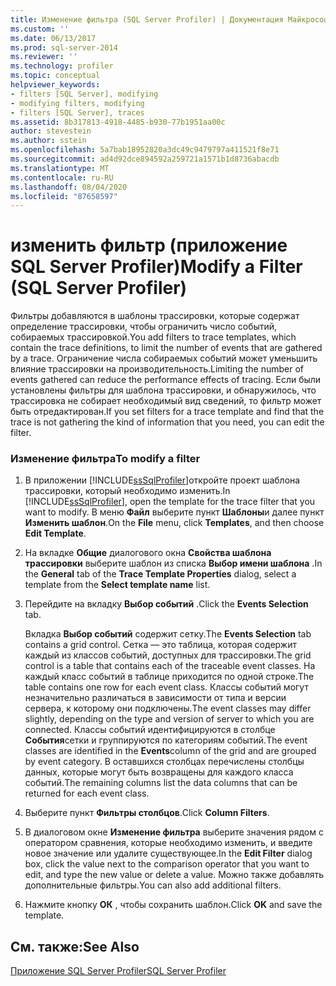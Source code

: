 ```yaml
---
title: Изменение фильтра (SQL Server Profiler) | Документация Майкрософт
ms.custom: ''
ms.date: 06/13/2017
ms.prod: sql-server-2014
ms.reviewer: ''
ms.technology: profiler
ms.topic: conceptual
helpviewer_keywords:
- filters [SQL Server], modifying
- modifying filters, modifying
- filters [SQL Server], traces
ms.assetid: 8b317813-4918-4485-b930-77b1951aa00c
author: stevestein
ms.author: sstein
ms.openlocfilehash: 5a7bab18952820a3dc49c9479797a411521f8e71
ms.sourcegitcommit: ad4d92dce894592a259721a1571b1d8736abacdb
ms.translationtype: MT
ms.contentlocale: ru-RU
ms.lasthandoff: 08/04/2020
ms.locfileid: "87658597"
---
```

# <a name="modify-a-filter-sql-server-profiler"></a><span data-ttu-id="232ba-102">изменить фильтр (приложение SQL Server Profiler)</span><span class="sxs-lookup"><span data-stu-id="232ba-102">Modify a Filter (SQL Server Profiler)</span></span>
  <span data-ttu-id="232ba-103">Фильтры добавляются в шаблоны трассировки, которые содержат определение трассировки, чтобы ограничить число событий, собираемых трассировкой.</span><span class="sxs-lookup"><span data-stu-id="232ba-103">You add filters to trace templates, which contain the trace definitions, to limit the number of events that are gathered by a trace.</span></span> <span data-ttu-id="232ba-104">Ограничение числа собираемых событий может уменьшить влияние трассировки на производительность.</span><span class="sxs-lookup"><span data-stu-id="232ba-104">Limiting the number of events gathered can reduce the performance effects of tracing.</span></span> <span data-ttu-id="232ba-105">Если были установлены фильтры для шаблона трассировки, и обнаружилось, что трассировка не собирает необходимый вид сведений, то фильтр может быть отредактирован.</span><span class="sxs-lookup"><span data-stu-id="232ba-105">If you set filters for a trace template and find that the trace is not gathering the kind of information that you need, you can edit the filter.</span></span>  
  
### <a name="to-modify-a-filter"></a><span data-ttu-id="232ba-106">Изменение фильтра</span><span class="sxs-lookup"><span data-stu-id="232ba-106">To modify a filter</span></span>  
  
1.  <span data-ttu-id="232ba-107">В приложении [!INCLUDE[ssSqlProfiler](../../includes/sssqlprofiler-md.md)]откройте проект шаблона трассировки, который необходимо изменить.</span><span class="sxs-lookup"><span data-stu-id="232ba-107">In [!INCLUDE[ssSqlProfiler](../../includes/sssqlprofiler-md.md)], open the template for the trace filter that you want to modify.</span></span> <span data-ttu-id="232ba-108">В меню **Файл** выберите пункт **Шаблоны**и далее пункт **Изменить шаблон**.</span><span class="sxs-lookup"><span data-stu-id="232ba-108">On the **File** menu, click **Templates**, and then choose **Edit Template**.</span></span>  
  
2.  <span data-ttu-id="232ba-109">На вкладке **Общие** диалогового окна **Свойства шаблона трассировки** выберите шаблон из списка **Выбор имени шаблона** .</span><span class="sxs-lookup"><span data-stu-id="232ba-109">In the **General** tab of the **Trace Template Properties** dialog, select a template from the **Select template name** list.</span></span>  
  
3.  <span data-ttu-id="232ba-110">Перейдите на вкладку **Выбор событий** .</span><span class="sxs-lookup"><span data-stu-id="232ba-110">Click the **Events Selection** tab.</span></span>  
  
     <span data-ttu-id="232ba-111">Вкладка **Выбор событий** содержит сетку.</span><span class="sxs-lookup"><span data-stu-id="232ba-111">The **Events Selection** tab contains a grid control.</span></span> <span data-ttu-id="232ba-112">Сетка — это таблица, которая содержит каждый из классов событий, доступных для трассировки.</span><span class="sxs-lookup"><span data-stu-id="232ba-112">The grid control is a table that contains each of the traceable event classes.</span></span> <span data-ttu-id="232ba-113">На каждый класс событий в таблице приходится по одной строке.</span><span class="sxs-lookup"><span data-stu-id="232ba-113">The table contains one row for each event class.</span></span> <span data-ttu-id="232ba-114">Классы событий могут незначительно различаться в зависимости от типа и версии сервера, к которому они подключены.</span><span class="sxs-lookup"><span data-stu-id="232ba-114">The event classes may differ slightly, depending on the type and version of server to which you are connected.</span></span> <span data-ttu-id="232ba-115">Классы событий идентифицируются в столбце **События**сетки и группируются по категориям событий.</span><span class="sxs-lookup"><span data-stu-id="232ba-115">The event classes are identified in the **Events**column of the grid and are grouped by event category.</span></span> <span data-ttu-id="232ba-116">В оставшихся столбцах перечислены столбцы данных, которые могут быть возвращены для каждого класса событий.</span><span class="sxs-lookup"><span data-stu-id="232ba-116">The remaining columns list the data columns that can be returned for each event class.</span></span>  
  
4.  <span data-ttu-id="232ba-117">Выберите пункт **Фильтры столбцов**.</span><span class="sxs-lookup"><span data-stu-id="232ba-117">Click **Column Filters**.</span></span>  
  
5.  <span data-ttu-id="232ba-118">В диалоговом окне **Изменение фильтра** выберите значения рядом с оператором сравнения, которые необходимо изменить, и введите новое значение или удалите существующее.</span><span class="sxs-lookup"><span data-stu-id="232ba-118">In the **Edit Filter** dialog box, click the value next to the comparison operator that you want to edit, and type the new value or delete a value.</span></span> <span data-ttu-id="232ba-119">Можно также добавлять дополнительные фильтры.</span><span class="sxs-lookup"><span data-stu-id="232ba-119">You can also add additional filters.</span></span>  
  
6.  <span data-ttu-id="232ba-120">Нажмите кнопку **ОК** , чтобы сохранить шаблон.</span><span class="sxs-lookup"><span data-stu-id="232ba-120">Click **OK** and save the template.</span></span>  
  
## <a name="see-also"></a><span data-ttu-id="232ba-121">См. также:</span><span class="sxs-lookup"><span data-stu-id="232ba-121">See Also</span></span>  
 [<span data-ttu-id="232ba-122">Приложение SQL Server Profiler</span><span class="sxs-lookup"><span data-stu-id="232ba-122">SQL Server Profiler</span></span>](sql-server-profiler.md)  
  
  

